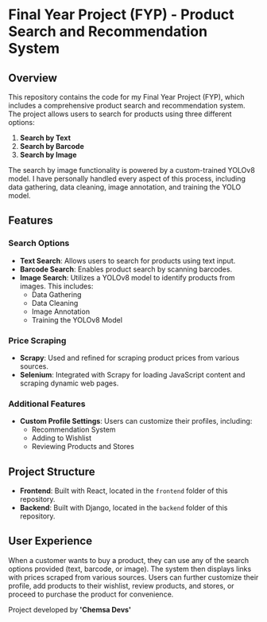 # Final Year Project (FYP) - Product Search and Recommendation System

## Overview

This repository contains the code for my Final Year Project (FYP), which includes a comprehensive product search and recommendation system. The project allows users to search for products using three different options:

1. **Search by Text**
2. **Search by Barcode**
3. **Search by Image**

The search by image functionality is powered by a custom-trained YOLOv8 model. I have personally handled every aspect of this process, including data gathering, data cleaning, image annotation, and training the YOLO model.

## Features

### Search Options
- **Text Search**: Allows users to search for products using text input.
- **Barcode Search**: Enables product search by scanning barcodes.
- **Image Search**: Utilizes a YOLOv8 model to identify products from images. This includes:
  - Data Gathering
  - Data Cleaning
  - Image Annotation
  - Training the YOLOv8 Model

### Price Scraping
- **Scrapy**: Used and refined for scraping product prices from various sources.
- **Selenium**: Integrated with Scrapy for loading JavaScript content and scraping dynamic web pages.

### Additional Features
- **Custom Profile Settings**: Users can customize their profiles, including:
  - Recommendation System
  - Adding to Wishlist
  - Reviewing Products and Stores

## Project Structure

- **Frontend**: Built with React, located in the `frontend` folder of this repository.
- **Backend**: Built with Django, located in the `backend` folder of this repository.

## User Experience

When a customer wants to buy a product, they can use any of the search options provided (text, barcode, or image). The system then displays links with prices scraped from various sources. Users can further customize their profile, add products to their wishlist, review products, and stores, or proceed to purchase the product for convenience.





Project developed by **'Chemsa Devs'**
